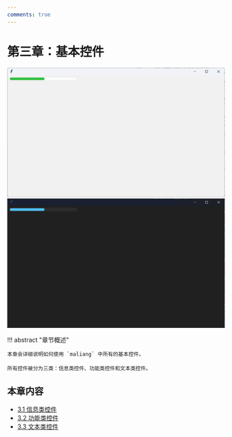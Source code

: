 ```yaml
---
comments: true
---
```


# 第三章：基本控件

![preview-light](images/1-4.light.png#only-light)
![preview-dark](images/1-4.dark.png#only-dark)

!!! abstract "章节概述"

    本章会详细说明如何使用 `maliang` 中所有的基本控件。

    所有控件被分为三类：信息类控件、功能类控件和文本类控件。

## 本章内容

* [3.1 信息类控件](1.md)
* [3.2 功能类控件](2.md)
* [3.3 文本类控件](3.md)
